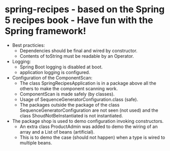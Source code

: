 # spring-recipes - based on the Spring 5 recipes book - Have fun with the Spring framework!
* Best practicies:
  * Dependencies should be final and wired by constructor.
  * Contents of toString must be readable by an Operator.
* Logging:
  * Spring Boot logging is disabled at boot.
  * application logging is configured.
* Configuration of the ComponentScan:
  * The class SpringRecipesApplication is in a package above all the others to make the component scanning work. 
  * ComponentScan is made safely (by classes).
  * Usage of SequenceGeneratorConfiguration.class (safe).
  * The packages outside the package of the class SequenceGeneratorConfiguration are not seen (not used) 
  and the class ShoudNotBeInstantiated is not instantiated. 
* The package shop is used to demo configuration invoking constructors.
   * An extra class ProductAdmin was added to demo the wiring of an array and a List of beans (artificial).
   * This is to demo the case (should not happen) when a type is wired to multiple beans.
  
